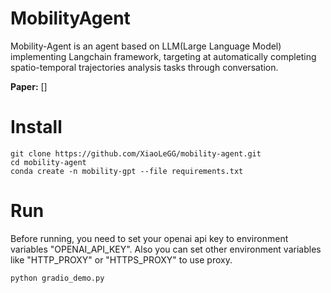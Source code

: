# MobilityAgent
Mobility-Agent is an agent based on LLM(Large Language Model) implementing Langchain framework, targeting at automatically completing spatio-temporal trajectories analysis tasks through conversation.

**Paper:** []

# Install

```
git clone https://github.com/XiaoLeGG/mobility-agent.git
cd mobility-agent
conda create -n mobility-gpt --file requirements.txt
```

# Run

Before running, you need to set your openai api key to environment variables "OPENAI_API_KEY".
Also you can set other environment variables like "HTTP_PROXY" or "HTTPS_PROXY" to use proxy.

```
python gradio_demo.py
```
